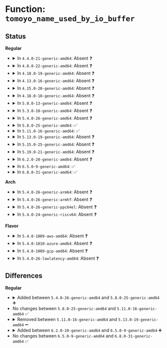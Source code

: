 # Function: <code>tomoyo_name_used_by_io_buffer</code>

## Status
<b>Regular</b>
<ul>
<li>
<details>
<summary>In <code>4.4.0-21-generic-amd64</code>: Absent ❓</summary>

```json
{
  "name": "tomoyo_name_used_by_io_buffer",
  "collision_type": "Unique Static",
  "inline_type": "Full",
  "funcs": [
    {
      "addr": 18446744071582450351,
      "name": "tomoyo_name_used_by_io_buffer",
      "external": false,
      "loc": "security/tomoyo/gc.c:70",
      "file": "security/tomoyo/gc.c",
      "inline": "not declared, inlined",
      "caller_inline": [
        "security/tomoyo/gc.c:tomoyo_try_to_gc"
      ],
      "caller_func": []
    }
  ],
  "symbols": []
}
```
</details>
</li>
<li>
<details>
<summary>In <code>4.8.0-22-generic-amd64</code>: Absent ❓</summary>

```json
{
  "name": "tomoyo_name_used_by_io_buffer",
  "collision_type": "Unique Static",
  "inline_type": "Full",
  "funcs": [
    {
      "addr": 18446744071582672514,
      "name": "tomoyo_name_used_by_io_buffer",
      "external": false,
      "loc": "security/tomoyo/gc.c:70",
      "file": "security/tomoyo/gc.c",
      "inline": "not declared, inlined",
      "caller_inline": [
        "security/tomoyo/gc.c:tomoyo_try_to_gc"
      ],
      "caller_func": []
    }
  ],
  "symbols": []
}
```
</details>
</li>
<li>
<details>
<summary>In <code>4.10.0-19-generic-amd64</code>: Absent ❓</summary>

```json
{
  "name": "tomoyo_name_used_by_io_buffer",
  "collision_type": "Unique Static",
  "inline_type": "Full",
  "funcs": [
    {
      "addr": 18446744071582765570,
      "name": "tomoyo_name_used_by_io_buffer",
      "external": false,
      "loc": "security/tomoyo/gc.c:70",
      "file": "security/tomoyo/gc.c",
      "inline": "not declared, inlined",
      "caller_inline": [
        "security/tomoyo/gc.c:tomoyo_try_to_gc"
      ],
      "caller_func": []
    }
  ],
  "symbols": []
}
```
</details>
</li>
<li>
<details>
<summary>In <code>4.13.0-16-generic-amd64</code>: Absent ❓</summary>

```json
{
  "name": "tomoyo_name_used_by_io_buffer",
  "collision_type": "Unique Static",
  "inline_type": "Full",
  "funcs": [
    {
      "addr": 18446744071582858083,
      "name": "tomoyo_name_used_by_io_buffer",
      "external": false,
      "loc": "security/tomoyo/gc.c:70",
      "file": "security/tomoyo/gc.c",
      "inline": "not declared, inlined",
      "caller_inline": [
        "security/tomoyo/gc.c:tomoyo_try_to_gc"
      ],
      "caller_func": []
    }
  ],
  "symbols": []
}
```
</details>
</li>
<li>
<details>
<summary>In <code>4.15.0-20-generic-amd64</code>: Absent ❓</summary>

```json
{
  "name": "tomoyo_name_used_by_io_buffer",
  "collision_type": "Unique Static",
  "inline_type": "Full",
  "funcs": [
    {
      "addr": 18446744071583015032,
      "name": "tomoyo_name_used_by_io_buffer",
      "external": false,
      "loc": "security/tomoyo/gc.c:71",
      "file": "security/tomoyo/gc.c",
      "inline": "not declared, inlined",
      "caller_inline": [
        "security/tomoyo/gc.c:tomoyo_try_to_gc"
      ],
      "caller_func": []
    }
  ],
  "symbols": []
}
```
</details>
</li>
<li>
<details>
<summary>In <code>4.18.0-10-generic-amd64</code>: Absent ❓</summary>

```json
{
  "name": "tomoyo_name_used_by_io_buffer",
  "collision_type": "Unique Static",
  "inline_type": "Full",
  "funcs": [
    {
      "addr": 18446744071583215761,
      "name": "tomoyo_name_used_by_io_buffer",
      "external": false,
      "loc": "security/tomoyo/gc.c:71",
      "file": "security/tomoyo/gc.c",
      "inline": "not declared, inlined",
      "caller_inline": [
        "security/tomoyo/gc.c:tomoyo_try_to_gc"
      ],
      "caller_func": []
    }
  ],
  "symbols": []
}
```
</details>
</li>
<li>
<details>
<summary>In <code>5.0.0-13-generic-amd64</code>: Absent ❓</summary>

```json
{
  "name": "tomoyo_name_used_by_io_buffer",
  "collision_type": "Unique Static",
  "inline_type": "Full",
  "funcs": [
    {
      "addr": 18446744071583332916,
      "name": "tomoyo_name_used_by_io_buffer",
      "external": false,
      "loc": "security/tomoyo/gc.c:71",
      "file": "security/tomoyo/gc.c",
      "inline": "not declared, inlined",
      "caller_inline": [
        "security/tomoyo/gc.c:tomoyo_try_to_gc"
      ],
      "caller_func": []
    }
  ],
  "symbols": []
}
```
</details>
</li>
<li>
<details>
<summary>In <code>5.3.0-18-generic-amd64</code>: Absent ❓</summary>

```json
{
  "name": "tomoyo_name_used_by_io_buffer",
  "collision_type": "Unique Static",
  "inline_type": "Full",
  "funcs": [
    {
      "addr": 18446744071583520205,
      "name": "tomoyo_name_used_by_io_buffer",
      "external": false,
      "loc": "security/tomoyo/gc.c:71",
      "file": "security/tomoyo/gc.c",
      "inline": "not declared, inlined",
      "caller_inline": [
        "security/tomoyo/gc.c:tomoyo_try_to_gc"
      ],
      "caller_func": []
    }
  ],
  "symbols": []
}
```
</details>
</li>
<li>
<details>
<summary>In <code>5.4.0-26-generic-amd64</code>: Absent ❓</summary>

```json
{
  "name": "tomoyo_name_used_by_io_buffer",
  "collision_type": "Unique Static",
  "inline_type": "Full",
  "funcs": [
    {
      "addr": 18446744071583626093,
      "name": "tomoyo_name_used_by_io_buffer",
      "external": false,
      "loc": "security/tomoyo/gc.c:71",
      "file": "security/tomoyo/gc.c",
      "inline": "not declared, inlined",
      "caller_inline": [
        "security/tomoyo/gc.c:tomoyo_try_to_gc"
      ],
      "caller_func": []
    }
  ],
  "symbols": []
}
```
</details>
</li>
<li>
<details>
<summary>In <code>5.8.0-25-generic-amd64</code>: ✅</summary>

```c
bool tomoyo_name_used_by_io_buffer(const char * string)
```

```json
{
  "name": "tomoyo_name_used_by_io_buffer",
  "collision_type": "Unique Static",
  "inline_type": "No",
  "funcs": [
    {
      "addr": 18446744071583982016,
      "name": "tomoyo_name_used_by_io_buffer",
      "external": false,
      "loc": "security/tomoyo/gc.c:71",
      "file": "security/tomoyo/gc.c",
      "inline": "seen, unknown",
      "caller_inline": [],
      "caller_func": [
        "security/tomoyo/gc.c:tomoyo_try_to_gc"
      ]
    }
  ],
  "symbols": [
    {
      "addr": 18446744071583982016,
      "name": "tomoyo_name_used_by_io_buffer",
      "section": ".text",
      "bind": "STB_LOCAL",
      "size": 253
    }
  ]
}
```
</details>
</li>
<li>
<details>
<summary>In <code>5.11.0-16-generic-amd64</code>: ✅</summary>

```c
bool tomoyo_name_used_by_io_buffer(const char * string)
```

```json
{
  "name": "tomoyo_name_used_by_io_buffer",
  "collision_type": "Unique Static",
  "inline_type": "No",
  "funcs": [
    {
      "addr": 18446744071584101824,
      "name": "tomoyo_name_used_by_io_buffer",
      "external": false,
      "loc": "security/tomoyo/gc.c:71",
      "file": "security/tomoyo/gc.c",
      "inline": "seen, unknown",
      "caller_inline": [],
      "caller_func": [
        "security/tomoyo/gc.c:tomoyo_try_to_gc"
      ]
    }
  ],
  "symbols": [
    {
      "addr": 18446744071584101824,
      "name": "tomoyo_name_used_by_io_buffer",
      "section": ".text",
      "bind": "STB_LOCAL",
      "size": 253
    }
  ]
}
```
</details>
</li>
<li>
<details>
<summary>In <code>5.13.0-19-generic-amd64</code>: Absent ❓</summary>

```json
{
  "name": "tomoyo_name_used_by_io_buffer",
  "collision_type": "Unique Static",
  "inline_type": "Full",
  "funcs": [
    {
      "addr": 18446744071584130517,
      "name": "tomoyo_name_used_by_io_buffer",
      "external": false,
      "loc": "security/tomoyo/gc.c:71",
      "file": "security/tomoyo/gc.c",
      "inline": "not declared, inlined",
      "caller_inline": [
        "security/tomoyo/gc.c:tomoyo_try_to_gc"
      ],
      "caller_func": []
    }
  ],
  "symbols": []
}
```
</details>
</li>
<li>
<details>
<summary>In <code>5.15.0-25-generic-amd64</code>: Absent ❓</summary>

```json
{
  "name": "tomoyo_name_used_by_io_buffer",
  "collision_type": "Unique Static",
  "inline_type": "Full",
  "funcs": [
    {
      "addr": 18446744071584513125,
      "name": "tomoyo_name_used_by_io_buffer",
      "external": false,
      "loc": "security/tomoyo/gc.c:71",
      "file": "security/tomoyo/gc.c",
      "inline": "not declared, inlined",
      "caller_inline": [
        "security/tomoyo/gc.c:tomoyo_try_to_gc"
      ],
      "caller_func": []
    }
  ],
  "symbols": []
}
```
</details>
</li>
<li>
<details>
<summary>In <code>5.19.0-21-generic-amd64</code>: Absent ❓</summary>

```json
{
  "name": "tomoyo_name_used_by_io_buffer",
  "collision_type": "Unique Static",
  "inline_type": "Full",
  "funcs": [
    {
      "addr": 18446744071585150997,
      "name": "tomoyo_name_used_by_io_buffer",
      "external": false,
      "loc": "security/tomoyo/gc.c:71",
      "file": "security/tomoyo/gc.c",
      "inline": "not declared, inlined",
      "caller_inline": [
        "security/tomoyo/gc.c:tomoyo_try_to_gc"
      ],
      "caller_func": []
    }
  ],
  "symbols": []
}
```
</details>
</li>
<li>
<details>
<summary>In <code>6.2.0-20-generic-amd64</code>: Absent ❓</summary>

```json
{
  "name": "tomoyo_name_used_by_io_buffer",
  "collision_type": "Unique Static",
  "inline_type": "Full",
  "funcs": [
    {
      "addr": 18446744071585876437,
      "name": "tomoyo_name_used_by_io_buffer",
      "external": false,
      "loc": "security/tomoyo/gc.c:71",
      "file": "security/tomoyo/gc.c",
      "inline": "not declared, inlined",
      "caller_inline": [
        "security/tomoyo/gc.c:tomoyo_try_to_gc"
      ],
      "caller_func": []
    }
  ],
  "symbols": []
}
```
</details>
</li>
<li>
<details>
<summary>In <code>6.5.0-9-generic-amd64</code>: ✅</summary>

```c
bool tomoyo_name_used_by_io_buffer(const char * string)
```

```json
{
  "name": "tomoyo_name_used_by_io_buffer",
  "collision_type": "Unique Static",
  "inline_type": "No",
  "funcs": [
    {
      "addr": 18446744071586107152,
      "name": "tomoyo_name_used_by_io_buffer",
      "external": false,
      "loc": "security/tomoyo/gc.c:71",
      "file": "security/tomoyo/gc.c",
      "inline": "seen, unknown",
      "caller_inline": [],
      "caller_func": [
        "security/tomoyo/gc.c:tomoyo_try_to_gc"
      ]
    }
  ],
  "symbols": [
    {
      "addr": 18446744071586107152,
      "name": "tomoyo_name_used_by_io_buffer",
      "section": ".text",
      "bind": "STB_LOCAL",
      "size": 292
    }
  ]
}
```
</details>
</li>
<li>
<details>
<summary>In <code>6.8.0-31-generic-amd64</code>: ✅</summary>

```c
bool tomoyo_name_used_by_io_buffer(const char * string)
```

```json
{
  "name": "tomoyo_name_used_by_io_buffer",
  "collision_type": "Unique Static",
  "inline_type": "No",
  "funcs": [
    {
      "addr": 18446744071586356448,
      "name": "tomoyo_name_used_by_io_buffer",
      "external": false,
      "loc": "security/tomoyo/gc.c:71",
      "file": "security/tomoyo/gc.c",
      "inline": "seen, unknown",
      "caller_inline": [],
      "caller_func": [
        "security/tomoyo/gc.c:tomoyo_try_to_gc"
      ]
    }
  ],
  "symbols": [
    {
      "addr": 18446744071586356448,
      "name": "tomoyo_name_used_by_io_buffer",
      "section": ".text",
      "bind": "STB_LOCAL",
      "size": 292
    }
  ]
}
```
</details>
</li>
</ul>
<b>Arch</b>
<ul>
<li>
<details>
<summary>In <code>5.4.0-26-generic-arm64</code>: Absent ❓</summary>

```json
{
  "name": "tomoyo_name_used_by_io_buffer",
  "collision_type": "Unique Static",
  "inline_type": "Full",
  "funcs": [
    {
      "addr": 18446603336495411100,
      "name": "tomoyo_name_used_by_io_buffer",
      "external": false,
      "loc": "security/tomoyo/gc.c:71",
      "file": "security/tomoyo/gc.c",
      "inline": "not declared, inlined",
      "caller_inline": [
        "security/tomoyo/gc.c:tomoyo_try_to_gc"
      ],
      "caller_func": []
    }
  ],
  "symbols": []
}
```
</details>
</li>
<li>
<details>
<summary>In <code>5.4.0-26-generic-armhf</code>: Absent ❓</summary>

```json
{
  "name": "tomoyo_name_used_by_io_buffer",
  "collision_type": "Unique Static",
  "inline_type": "Full",
  "funcs": [
    {
      "addr": 3228782460,
      "name": "tomoyo_name_used_by_io_buffer",
      "external": false,
      "loc": "security/tomoyo/gc.c:71",
      "file": "security/tomoyo/gc.c",
      "inline": "not declared, inlined",
      "caller_inline": [
        "security/tomoyo/gc.c:tomoyo_try_to_gc"
      ],
      "caller_func": []
    }
  ],
  "symbols": []
}
```
</details>
</li>
<li>
<details>
<summary>In <code>5.4.0-26-generic-ppc64el</code>: Absent ❓</summary>

```json
{
  "name": "tomoyo_name_used_by_io_buffer",
  "collision_type": "Unique Static",
  "inline_type": "Full",
  "funcs": [
    {
      "addr": 13835058055289445128,
      "name": "tomoyo_name_used_by_io_buffer",
      "external": false,
      "loc": "security/tomoyo/gc.c:71",
      "file": "security/tomoyo/gc.c",
      "inline": "not declared, inlined",
      "caller_inline": [
        "security/tomoyo/gc.c:tomoyo_try_to_gc"
      ],
      "caller_func": []
    }
  ],
  "symbols": []
}
```
</details>
</li>
<li>
<details>
<summary>In <code>5.4.0-24-generic-riscv64</code>: Absent ❓</summary>

```json
{
  "name": "tomoyo_name_used_by_io_buffer",
  "collision_type": "Unique Static",
  "inline_type": "Full",
  "funcs": [
    {
      "addr": 18446743936274608734,
      "name": "tomoyo_name_used_by_io_buffer",
      "external": false,
      "loc": "security/tomoyo/gc.c:71",
      "file": "security/tomoyo/gc.c",
      "inline": "not declared, inlined",
      "caller_inline": [
        "security/tomoyo/gc.c:tomoyo_try_to_gc"
      ],
      "caller_func": []
    }
  ],
  "symbols": []
}
```
</details>
</li>
</ul>
<b>Flavor</b>
<ul>
<li>
<details>
<summary>In <code>5.4.0-1009-aws-amd64</code>: Absent ❓</summary>

```json
{
  "name": "tomoyo_name_used_by_io_buffer",
  "collision_type": "Unique Static",
  "inline_type": "Full",
  "funcs": [
    {
      "addr": 18446744071583594829,
      "name": "tomoyo_name_used_by_io_buffer",
      "external": false,
      "loc": "security/tomoyo/gc.c:71",
      "file": "security/tomoyo/gc.c",
      "inline": "not declared, inlined",
      "caller_inline": [
        "security/tomoyo/gc.c:tomoyo_try_to_gc"
      ],
      "caller_func": []
    }
  ],
  "symbols": []
}
```
</details>
</li>
<li>
<details>
<summary>In <code>5.4.0-1010-azure-amd64</code>: Absent ❓</summary>

```json
{
  "name": "tomoyo_name_used_by_io_buffer",
  "collision_type": "Unique Static",
  "inline_type": "Full",
  "funcs": [
    {
      "addr": 18446744071583531885,
      "name": "tomoyo_name_used_by_io_buffer",
      "external": false,
      "loc": "security/tomoyo/gc.c:71",
      "file": "security/tomoyo/gc.c",
      "inline": "not declared, inlined",
      "caller_inline": [
        "security/tomoyo/gc.c:tomoyo_try_to_gc"
      ],
      "caller_func": []
    }
  ],
  "symbols": []
}
```
</details>
</li>
<li>
<details>
<summary>In <code>5.4.0-1009-gcp-amd64</code>: Absent ❓</summary>

```json
{
  "name": "tomoyo_name_used_by_io_buffer",
  "collision_type": "Unique Static",
  "inline_type": "Full",
  "funcs": [
    {
      "addr": 18446744071583578605,
      "name": "tomoyo_name_used_by_io_buffer",
      "external": false,
      "loc": "security/tomoyo/gc.c:71",
      "file": "security/tomoyo/gc.c",
      "inline": "not declared, inlined",
      "caller_inline": [
        "security/tomoyo/gc.c:tomoyo_try_to_gc"
      ],
      "caller_func": []
    }
  ],
  "symbols": []
}
```
</details>
</li>
<li>
<details>
<summary>In <code>5.4.0-26-lowlatency-amd64</code>: Absent ❓</summary>

```json
{
  "name": "tomoyo_name_used_by_io_buffer",
  "collision_type": "Unique Static",
  "inline_type": "Full",
  "funcs": [
    {
      "addr": 18446744071583675794,
      "name": "tomoyo_name_used_by_io_buffer",
      "external": false,
      "loc": "security/tomoyo/gc.c:71",
      "file": "security/tomoyo/gc.c",
      "inline": "not declared, inlined",
      "caller_inline": [
        "security/tomoyo/gc.c:tomoyo_try_to_gc"
      ],
      "caller_func": []
    }
  ],
  "symbols": []
}
```
</details>
</li>
</ul>

## Differences
<b>Regular</b>
<ul>
<li>
<details>
<summary>Added between <code>5.4.0-26-generic-amd64</code> and <code>5.8.0-25-generic-amd64</code> ➕</summary>

```c
bool tomoyo_name_used_by_io_buffer(const char * string)
```
</details>
</li>
<li>
No changes between <code>5.8.0-25-generic-amd64</code> and <code>5.11.0-16-generic-amd64</code> ✅
</li>
<li>
<details>
<summary>Removed between <code>5.11.0-16-generic-amd64</code> and <code>5.13.0-19-generic-amd64</code> ➖</summary>

```c
bool tomoyo_name_used_by_io_buffer(const char * string)
```
</details>
</li>
<li>
<details>
<summary>Added between <code>6.2.0-20-generic-amd64</code> and <code>6.5.0-9-generic-amd64</code> ➕</summary>

```c
bool tomoyo_name_used_by_io_buffer(const char * string)
```
</details>
</li>
<li>
No changes between <code>6.5.0-9-generic-amd64</code> and <code>6.8.0-31-generic-amd64</code> ✅
</li>
</ul>
